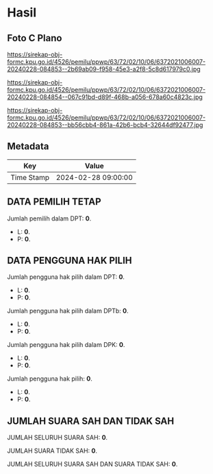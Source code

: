 # Hasil

## Foto C Plano

https://sirekap-obj-formc.kpu.go.id/4526/pemilu/ppwp/63/72/02/10/06/6372021006007-20240228-084853--2b69ab09-f958-45e3-a2f8-5c8d617979c0.jpg

https://sirekap-obj-formc.kpu.go.id/4526/pemilu/ppwp/63/72/02/10/06/6372021006007-20240228-084854--067c91bd-d89f-468b-a056-678a60c4823c.jpg

https://sirekap-obj-formc.kpu.go.id/4526/pemilu/ppwp/63/72/02/10/06/6372021006007-20240228-084853--bb56cbb4-861a-42b6-bcb4-32644df92477.jpg


## Metadata

| Key        | Value               |
| ---------- | ------------------- |
| Time Stamp | 2024-02-28 09:00:00 |


## DATA PEMILIH TETAP

Jumlah pemilih dalam DPT: **0**.
 * L: **0**.
 * P: **0**.

## DATA PENGGUNA HAK PILIH

Jumlah pengguna hak pilih dalam DPT: **0**.
 * L: **0**.
 * P: **0**.

Jumlah pengguna hak pilih dalam DPTb: **0**.
 * L: **0**.
 * P: **0**.

Jumlah pengguna hak pilih dalam DPK: **0**.
 * L: **0**.
 * P: **0**.

Jumlah pengguna hak pilih: **0**.
 * L: **0**.
 * P: **0**.

## JUMLAH SUARA SAH DAN TIDAK SAH

JUMLAH SELURUH SUARA SAH: **0**.

JUMLAH SUARA TIDAK SAH: **0**.

JUMLAH SELURUH SUARA SAH DAN SUARA TIDAK SAH: **0**.


